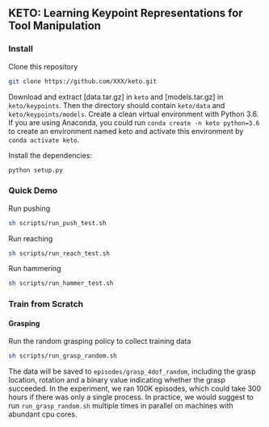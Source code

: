 ## KETO: Learning Keypoint Representations for Tool Manipulation

### Install

Clone this repository
```bash
git clone https://github.com/XXX/keto.git
```

Download and extract [data.tar.gz] in `keto` and [models.tar.gz] in `keto/keypoints`. Then the directory should contain `keto/data` and `keto/keypoints/models`. Create a clean virtual environment with Python 3.6. If you are using Anaconda, you could run `conda create -n keto python=3.6` to create an environment named keto and activate this environment by `conda activate keto`. 

Install the dependencies:
```bash
python setup.py
```

### Quick Demo
Run pushing
```bash
sh scripts/run_push_test.sh
```

Run reaching
```bash
sh scripts/run_reach_test.sh
```

Run hammering
```bash
sh scripts/run_hammer_test.sh
```

### Train from Scratch

#### Grasping
Run the random grasping policy to collect training data
```bash
sh scripts/run_grasp_random.sh
```
The data will be saved to `episodes/grasp_4dof_random`, including the grasp location, rotation and a binary value indicating whether the grasp succeeded. In the experiment, we ran 100K episodes, which could take 300 hours if there was only a single process. In practice, we would suggest to run `run_grasp_random.sh` multiple times in parallel on machines with abundant cpu cores.
